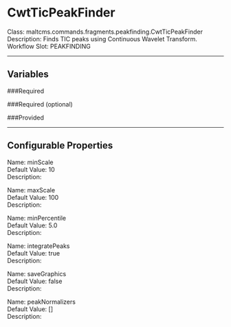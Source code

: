 # CwtTicPeakFinder
Class: maltcms.commands.fragments.peakfinding.CwtTicPeakFinder  
Description: Finds TIC peaks using Continuous Wavelet Transform.  
Workflow Slot: PEAKFINDING  

---

## Variables
###Required

###Required (optional)

###Provided


---

## Configurable Properties
Name: minScale  
Default Value: 10  
Description:   
  
Name: maxScale  
Default Value: 100  
Description:   
  
Name: minPercentile  
Default Value: 5.0  
Description:   
  
Name: integratePeaks  
Default Value: true  
Description:   
  
Name: saveGraphics  
Default Value: false  
Description:   
  
Name: peakNormalizers  
Default Value: []  
Description:   
  

